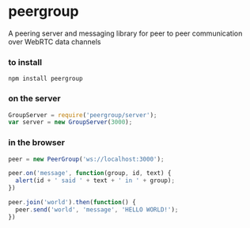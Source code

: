# peergroup
A peering server and messaging library for peer to peer communication over WebRTC data channels


### to install
`npm install peergroup`


### on the server

```javascript
GroupServer = require('peergroup/server');
var server = new GroupServer(3000);
```


### in the browser

```javascript
peer = new PeerGroup('ws://localhost:3000');

peer.on('message', function(group, id, text) {
  alert(id + ' said ' + text + ' in ' + group);
})

peer.join('world').then(function() {
  peer.send('world', 'message', 'HELLO WORLD!');
})
```
